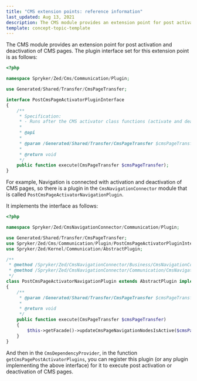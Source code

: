 ```yaml
---
title: "CMS extension points: reference information"
last_updated: Aug 13, 2021
description: The CMS module provides an extension point for post activation and deactivation of CMS pages.
template: concept-topic-template
---
```


The CMS module provides an extension point for post activation and deactivation of CMS pages. The plugin interface set for this extension point is as follows:

```php
<?php

namespace Spryker/Zed/Cms/Communication/Plugin;

use Generated/Shared/Transfer/CmsPageTransfer;

interface PostCmsPageActivatorPluginInterface
{
    /**
     * Specification:
     * - Runs after the CMS activator class functions (activate and deactivate)
     *
     * @api
     *
     * @param /Generated/Shared/Transfer/CmsPageTransfer $cmsPageTransfer
     *
     * @return void
     */
    public function execute(CmsPageTransfer $cmsPageTransfer);
}
```

For example, Navigation is connected with activation and deactivation of CMS pages, so there is a plugin in the `CmsNavigationConnector` module that is called `PostCmsPageActivatorNavigationPlugin`.

It implements the interface as follows:

```php
<?php

namespace Spryker/Zed/CmsNavigationConnector/Communication/Plugin;

use Generated/Shared/Transfer/CmsPageTransfer;
use Spryker/Zed/Cms/Communication/Plugin/PostCmsPageActivatorPluginInterface;
use Spryker/Zed/Kernel/Communication/AbstractPlugin;

/**
 * @method /Spryker/Zed/CmsNavigationConnector/Business/CmsNavigationConnectorFacadeInterface getFacade()
 * @method /Spryker/Zed/CmsNavigationConnector/Communication/CmsNavigationConnectorCommunicationFactory getFactory()
 */
class PostCmsPageActivatorNavigationPlugin extends AbstractPlugin implements PostCmsPageActivatorPluginInterface
{
    /**
     * @param /Generated/Shared/Transfer/CmsPageTransfer $cmsPageTransfer
     *
     * @return void
     */
    public function execute(CmsPageTransfer $cmsPageTransfer)
    {
        $this->getFacade()->updateCmsPageNavigationNodesIsActive($cmsPageTransfer);
    }
}
```

And then in the `CmsDependencyProvider`, in the function `getCmsPagePostActivatorPlugins`, you can register this plugin (or any plugin implementing the above interface) for it to execute post activation or deactivation of CMS pages.
